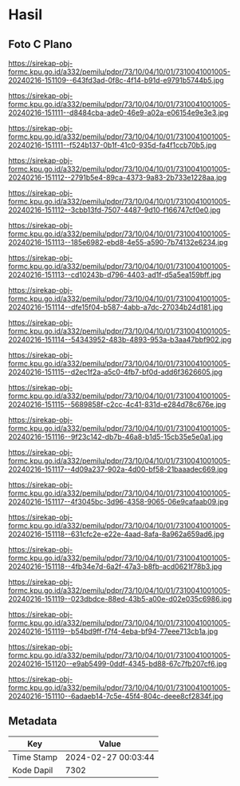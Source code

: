 # Hasil

## Foto C Plano

https://sirekap-obj-formc.kpu.go.id/a332/pemilu/pdpr/73/10/04/10/01/7310041001005-20240216-151109--643fd3ad-0f8c-4f14-b91d-e9791b5744b5.jpg

https://sirekap-obj-formc.kpu.go.id/a332/pemilu/pdpr/73/10/04/10/01/7310041001005-20240216-151111--d8484cba-ade0-46e9-a02a-e06154e9e3e3.jpg

https://sirekap-obj-formc.kpu.go.id/a332/pemilu/pdpr/73/10/04/10/01/7310041001005-20240216-151111--f524b137-0b1f-41c0-935d-fa4f1ccb70b5.jpg

https://sirekap-obj-formc.kpu.go.id/a332/pemilu/pdpr/73/10/04/10/01/7310041001005-20240216-151112--2791b5e4-89ca-4373-9a83-2b733e1228aa.jpg

https://sirekap-obj-formc.kpu.go.id/a332/pemilu/pdpr/73/10/04/10/01/7310041001005-20240216-151112--3cbb13fd-7507-4487-9d10-f166747cf0e0.jpg

https://sirekap-obj-formc.kpu.go.id/a332/pemilu/pdpr/73/10/04/10/01/7310041001005-20240216-151113--185e6982-ebd8-4e55-a590-7b74132e6234.jpg

https://sirekap-obj-formc.kpu.go.id/a332/pemilu/pdpr/73/10/04/10/01/7310041001005-20240216-151113--cd10243b-d796-4403-ad1f-d5a5ea159bff.jpg

https://sirekap-obj-formc.kpu.go.id/a332/pemilu/pdpr/73/10/04/10/01/7310041001005-20240216-151114--dfe15f04-b587-4abb-a7dc-27034b24d181.jpg

https://sirekap-obj-formc.kpu.go.id/a332/pemilu/pdpr/73/10/04/10/01/7310041001005-20240216-151114--54343952-483b-4893-953a-b3aa47bbf902.jpg

https://sirekap-obj-formc.kpu.go.id/a332/pemilu/pdpr/73/10/04/10/01/7310041001005-20240216-151115--d2ec1f2a-a5c0-4fb7-bf0d-add6f3626605.jpg

https://sirekap-obj-formc.kpu.go.id/a332/pemilu/pdpr/73/10/04/10/01/7310041001005-20240216-151115--5689858f-c2cc-4c41-831d-e284d78c676e.jpg

https://sirekap-obj-formc.kpu.go.id/a332/pemilu/pdpr/73/10/04/10/01/7310041001005-20240216-151116--9f23c142-db7b-46a8-b1d5-15cb35e5e0a1.jpg

https://sirekap-obj-formc.kpu.go.id/a332/pemilu/pdpr/73/10/04/10/01/7310041001005-20240216-151117--4d09a237-902a-4d00-bf58-21baaadec669.jpg

https://sirekap-obj-formc.kpu.go.id/a332/pemilu/pdpr/73/10/04/10/01/7310041001005-20240216-151117--4f3045bc-3d96-4358-9065-06e9cafaab09.jpg

https://sirekap-obj-formc.kpu.go.id/a332/pemilu/pdpr/73/10/04/10/01/7310041001005-20240216-151118--631cfc2e-e22e-4aad-8afa-8a962a659ad6.jpg

https://sirekap-obj-formc.kpu.go.id/a332/pemilu/pdpr/73/10/04/10/01/7310041001005-20240216-151118--4fb34e7d-6a2f-47a3-b8fb-acd0621f78b3.jpg

https://sirekap-obj-formc.kpu.go.id/a332/pemilu/pdpr/73/10/04/10/01/7310041001005-20240216-151119--023dbdce-88ed-43b5-a00e-d02e035c6986.jpg

https://sirekap-obj-formc.kpu.go.id/a332/pemilu/pdpr/73/10/04/10/01/7310041001005-20240216-151119--b54bd9ff-f7f4-4eba-bf94-77eee713cb1a.jpg

https://sirekap-obj-formc.kpu.go.id/a332/pemilu/pdpr/73/10/04/10/01/7310041001005-20240216-151120--e9ab5499-0ddf-4345-bd88-67c7fb207cf6.jpg

https://sirekap-obj-formc.kpu.go.id/a332/pemilu/pdpr/73/10/04/10/01/7310041001005-20240216-151110--6adaeb14-7c5e-45f4-804c-deee8cf2834f.jpg


## Metadata

| Key        | Value               |
| ---------- | ------------------- |
| Time Stamp | 2024-02-27 00:03:44 |
| Kode Dapil | 7302                |



